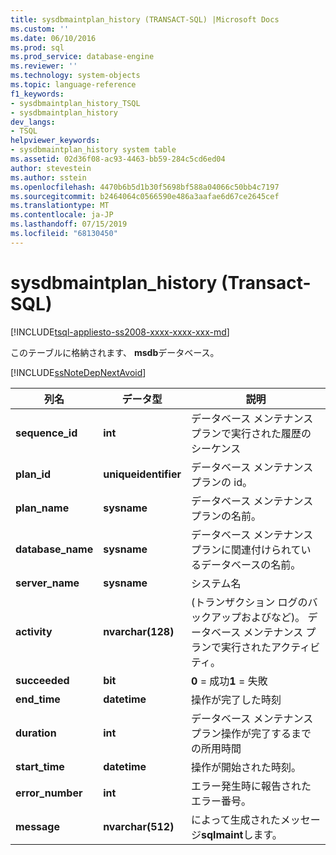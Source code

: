 ```yaml
---
title: sysdbmaintplan_history (TRANSACT-SQL) |Microsoft Docs
ms.custom: ''
ms.date: 06/10/2016
ms.prod: sql
ms.prod_service: database-engine
ms.reviewer: ''
ms.technology: system-objects
ms.topic: language-reference
f1_keywords:
- sysdbmaintplan_history_TSQL
- sysdbmaintplan_history
dev_langs:
- TSQL
helpviewer_keywords:
- sysdbmaintplan_history system table
ms.assetid: 02d36f08-ac93-4463-bb59-284c5cd6ed04
author: stevestein
ms.author: sstein
ms.openlocfilehash: 4470b6b5d1b30f5698bf588a04066c50bb4c7197
ms.sourcegitcommit: b2464064c0566590e486a3aafae6d67ce2645cef
ms.translationtype: MT
ms.contentlocale: ja-JP
ms.lasthandoff: 07/15/2019
ms.locfileid: "68130450"
---
```

# <a name="sysdbmaintplanhistory-transact-sql"></a>sysdbmaintplan_history (Transact-SQL)
[!INCLUDE[tsql-appliesto-ss2008-xxxx-xxxx-xxx-md](../../includes/tsql-appliesto-ss2008-xxxx-xxxx-xxx-md.md)]

  このテーブルに格納されます、 **msdb**データベース。  
  
 [!INCLUDE[ssNoteDepNextAvoid](../../includes/ssnotedepnextavoid-md.md)]  
  
  
|列名|データ型|説明|  
|-----------------|---------------|-----------------|  
|**sequence_id**|**int**|データベース メンテナンス プランで実行された履歴のシーケンス|  
|**plan_id**|**uniqueidentifier**|データベース メンテナンス プランの id。|  
|**plan_name**|**sysname**|データベース メンテナンス プランの名前。|  
|**database_name**|**sysname**|データベース メンテナンス プランに関連付けられているデータベースの名前。|  
|**server_name**|**sysname**|システム名|  
|**activity**|**nvarchar(128)**|(トランザクション ログのバックアップおよびなど)。 データベース メンテナンス プランで実行されたアクティビティ。|  
|**succeeded**|**bit**|**0** = 成功**1** = 失敗|  
|**end_time**|**datetime**|操作が完了した時刻|  
|**duration**|**int**|データベース メンテナンス プラン操作が完了するまでの所用時間|  
|**start_time**|**datetime**|操作が開始された時刻。|  
|**error_number**|**int**|エラー発生時に報告されたエラー番号。|  
|**message**|**nvarchar(512)**|によって生成されたメッセージ**sqlmaint**します。|  
  
  
